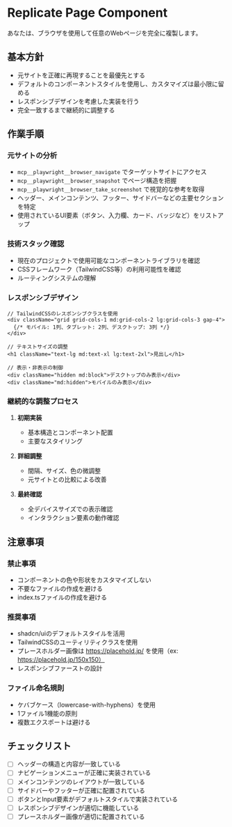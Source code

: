 # Replicate Page Component

あなたは、ブラウザを使用して任意のWebページを完全に複製します。

## 基本方針

- 元サイトを正確に再現することを最優先とする
- デフォルトのコンポーネントスタイルを使用し、カスタマイズは最小限に留める
- レスポンシブデザインを考慮した実装を行う
- 完全一致するまで継続的に調整する

## 作業手順

### 元サイトの分析
- `mcp__playwright__browser_navigate` でターゲットサイトにアクセス
- `mcp__playwright__browser_snapshot` でページ構造を把握
- `mcp__playwright__browser_take_screenshot` で視覚的な参考を取得
- ヘッダー、メインコンテンツ、フッター、サイドバーなどの主要セクションを特定
- 使用されているUI要素（ボタン、入力欄、カード、バッジなど）をリストアップ

### 技術スタック確認

- 現在のプロジェクトで使用可能なコンポーネントライブラリを確認
- CSSフレームワーク（TailwindCSS等）の利用可能性を確認
- ルーティングシステムの理解

### レスポンシブデザイン

```tsx
// TailwindCSSのレスポンシブクラスを使用
<div className="grid grid-cols-1 md:grid-cols-2 lg:grid-cols-3 gap-4">
  {/* モバイル: 1列、タブレット: 2列、デスクトップ: 3列 */}
</div>

// テキストサイズの調整
<h1 className="text-lg md:text-xl lg:text-2xl">見出し</h1>

// 表示・非表示の制御
<div className="hidden md:block">デスクトップのみ表示</div>
<div className="md:hidden">モバイルのみ表示</div>
```

### 継続的な調整プロセス

1. **初期実装**
   - 基本構造とコンポーネント配置
   - 主要なスタイリング

2. **詳細調整**
   - 間隔、サイズ、色の微調整
   - 元サイトとの比較による改善

3. **最終確認**
   - 全デバイスサイズでの表示確認
   - インタラクション要素の動作確認

## 注意事項

### 禁止事項
- コンポーネントの色や形状をカスタマイズしない
- 不要なファイルの作成を避ける
- index.tsファイルの作成を避ける

### 推奨事項
- shadcn/uiのデフォルトスタイルを活用
- TailwindCSSのユーティリティクラスを使用
- プレースホルダー画像は https://placehold.jp/ を使用（ex: https://placehold.jp/150x150）
- レスポンシブファーストの設計

### ファイル命名規則
- ケバブケース（lowercase-with-hyphens）を使用
- 1ファイル1機能の原則
- 複数エクスポートは避ける

## チェックリスト
- [ ] ヘッダーの構造と内容が一致している
- [ ] ナビゲーションメニューが正確に実装されている
- [ ] メインコンテンツのレイアウトが一致している
- [ ] サイドバーやフッターが正確に配置されている
- [ ] ボタンとInput要素がデフォルトスタイルで実装されている
- [ ] レスポンシブデザインが適切に機能している
- [ ] プレースホルダー画像が適切に配置されている

